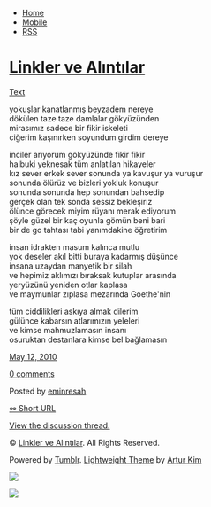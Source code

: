 -   [Home](/)
-   [Mobile](/mobile)
-   [RSS](http://eminresah.tumblr.com/rss)

[Linkler ve Alıntılar](/)
=========================

[Text](http://eminresah.tumblr.com/post/592426262/yokuslar-kanatlanm-s-beyzadem-nereye-dokulen-taze)

yokuşlar kanatlanmış beyzadem nereye\
 dökülen taze taze damlalar gökyüzünden\
 mirasımız sadece bir fikir iskeleti\
 ciğerim kaşınırken soyundum girdim dereye

inciler arıyorum gökyüzünde fikir fikir\
 halbuki yeknesak tüm anlatılan hikayeler\
 kız sever erkek sever sonunda ya kavuşur ya vuruşur\
 sonunda ölürüz ve bizleri yokluk konuşur\
 sonunda sonunda hep sonundan bahsedip\
 gerçek olan tek sonda sessiz bekleşiriz\
 ölünce görecek miyim rüyanı merak ediyorum\
 şöyle güzel bir kaç oyunla gömün beni bari\
 bir de go tahtası tabi yanımdakine öğretirim

insan idrakten masum kalınca mutlu\
 yok deseler akıl bitti buraya kadarmış düşünce\
 insana uzaydan manyetik bir silah\
 ve hepimiz aklımızı bıraksak kutuplar arasında\
 yeryüzünü yeniden otlar kaplasa\
 ve maymunlar zıplasa mezarında Goethe'nin

tüm ciddilikleri askıya almak dilerim\
 gülünce kabarsın atlarımızın yeleleri\
 ve kimse mahmuzlamasın insanı\
 osuruktan destanlara kimse bel bağlamasın

[May 12,
2010](http://eminresah.tumblr.com/post/592426262/yokuslar-kanatlanm-s-beyzadem-nereye-dokulen-taze)

[0
comments](http://eminresah.tumblr.com/post/592426262/yokuslar-kanatlanm-s-beyzadem-nereye-dokulen-taze#disqus_thread)

Posted by [eminresah](http://eminresah.tumblr.com/)

[∞ Short URL](http://tmblr.co/ZWS1OyZJxKM)

[View the discussion thread.](http://erblog.disqus.com/?url=ref)

© [Linkler ve Alıntılar](/). All Rights Reserved.

Powered by [Tumblr](http://tumblr.com). [Lightweight
Theme](http://www.tumblr.com/theme/10820) by [Artur
Kim](http://arturkim.com)

![](https://px.srvcs.tumblr.com/impixu?T=1434918972&J=eyJ0eXBlIjoidXJsIiwidXJsIjoiaHR0cDpcL1wvZW1pbnJlc2FoLnR1bWJsci5jb21cL3Bvc3RcLzU5MjQyNjI2MlwveW9rdXNsYXIta2FuYXRsYW5tLXMtYmV5emFkZW0tbmVyZXllLWRva3VsZW4tdGF6ZSIsInJlcXR5cGUiOjAsInJvdXRlIjoiXC9wb3N0XC86aWRcLzpzdW1tYXJ5Iiwibm9zY3JpcHQiOjF9&U=CFAFNELFLN&K=4fefd0ce445e6c2d6a1f72741e64e1cf4fa8cc1886b1970c35d4e1666209a7d8&R=)

![](https://px.srvcs.tumblr.com/impixu?T=1434918972&J=eyJ0eXBlIjoicG9zdCIsInVybCI6Imh0dHA6XC9cL2VtaW5yZXNhaC50dW1ibHIuY29tXC9wb3N0XC81OTI0MjYyNjJcL3lva3VzbGFyLWthbmF0bGFubS1zLWJleXphZGVtLW5lcmV5ZS1kb2t1bGVuLXRhemUiLCJyZXF0eXBlIjowLCJyb3V0ZSI6IlwvcG9zdFwvOmlkXC86c3VtbWFyeSIsInBvc3RzIjpbeyJwb3N0aWQiOiI1OTI0MjYyNjIiLCJibG9naWQiOiIzNjQ4MDI4Iiwic291cmNlIjozM31dLCJub3NjcmlwdCI6MX0=&U=CBDHPEAHPE&K=b2f02d581c3539adf122faae7bcd4af291a9c2615b3c043b3c4bfcf1699a9fb8&R=)

